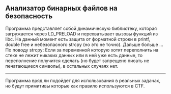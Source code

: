 ## Анализатор бинарных файлов на безопаcность

Программа представляет собой динамическую библиотеку, которая загружается через LD_PRELOAD и перехватывает вызовы функций из libc.
На данный момент есть защита от форматной строки в printf, double free и небезопасного strcpy (но это не точно). Дальше больше ...
По поводу strcpy: Если за переменной которую хотят переполнить на стеке не лежит никаких данных или в ней уже есть данные, то переполнение получится сделать (но будет запрещено писать не печатающиеся символы), в остальных случаях нет.

---
Программа вряд ли подойдет для использования в реальных задачах, но будут примитивы которые как правило используются в CTF.
